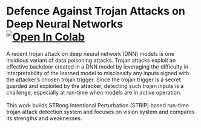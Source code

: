 # Defence Against Trojan Attacks on Deep Neural Networks <br> [![Open In Colab](https://colab.research.google.com/assets/colab-badge.svg)](https://colab.research.google.com/github/amecava/strip/blob/master/STRIP_CIFAR10.ipynb)

A recent trojan attack on deep neural network (DNN) models is one insidious variant of data poisoning attacks. Trojan attacks exploit an effective backdoor created in a DNN model by leveraging the difficulty in interpretability of the learned model to misclassify any inputs signed with the attacker’s chosen trojan trigger. Since the trojan trigger is a secret guarded and exploited by the attacker, detecting such trojan inputs is a challenge, especially at run-time when models are in active operation. <br><br> This work builds STRong Intentional Perturbation (STRIP) based run-time trojan attack detection system and focuses on vision system and compares its strengths and weaknesses.
